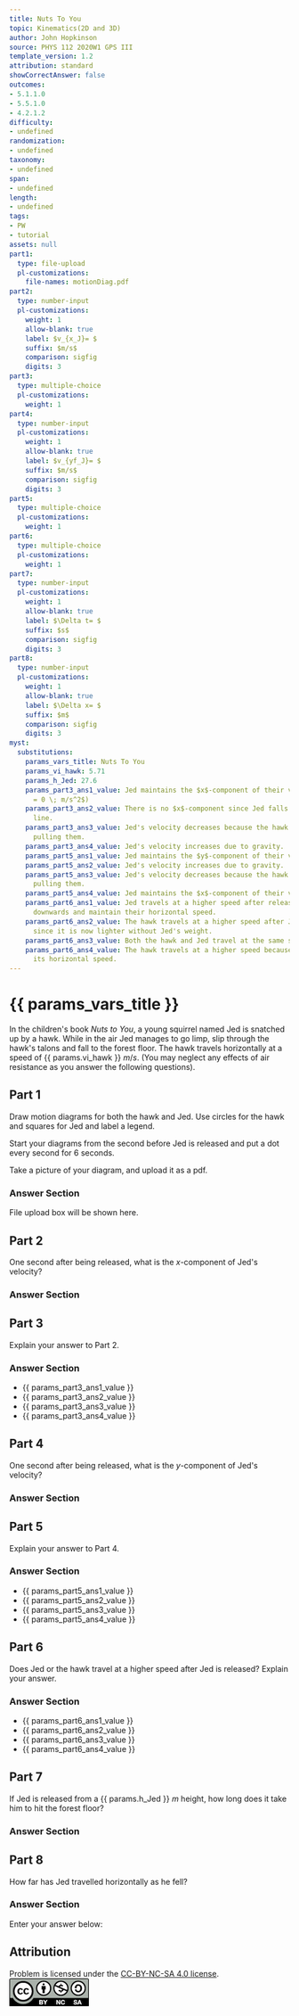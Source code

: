 ```yaml
---
title: Nuts To You
topic: Kinematics(2D and 3D)
author: John Hopkinson
source: PHYS 112 2020W1 GPS III
template_version: 1.2
attribution: standard
showCorrectAnswer: false
outcomes:
- 5.1.1.0
- 5.5.1.0
- 4.2.1.2
difficulty:
- undefined
randomization:
- undefined
taxonomy:
- undefined
span:
- undefined
length:
- undefined
tags:
- PW
- tutorial
assets: null
part1:
  type: file-upload
  pl-customizations:
    file-names: motionDiag.pdf
part2:
  type: number-input
  pl-customizations:
    weight: 1
    allow-blank: true
    label: $v_{x_J}= $
    suffix: $m/s$
    comparison: sigfig
    digits: 3
part3:
  type: multiple-choice
  pl-customizations:
    weight: 1
part4:
  type: number-input
  pl-customizations:
    weight: 1
    allow-blank: true
    label: $v_{yf_J}= $
    suffix: $m/s$
    comparison: sigfig
    digits: 3
part5:
  type: multiple-choice
  pl-customizations:
    weight: 1
part6:
  type: multiple-choice
  pl-customizations:
    weight: 1
part7:
  type: number-input
  pl-customizations:
    weight: 1
    allow-blank: true
    label: $\Delta t= $
    suffix: $s$
    comparison: sigfig
    digits: 3
part8:
  type: number-input
  pl-customizations:
    weight: 1
    allow-blank: true
    label: $\Delta x= $
    suffix: $m$
    comparison: sigfig
    digits: 3
myst:
  substitutions:
    params_vars_title: Nuts To You
    params_vi_hawk: 5.71
    params_h_Jed: 27.6
    params_part3_ans1_value: Jed maintains the $x$-component of their velocity. ($a_x
      = 0 \; m/s^2$)
    params_part3_ans2_value: There is no $x$-component since Jed falls in a straight
      line.
    params_part3_ans3_value: Jed's velocity decreases because the hawk is no longer
      pulling them.
    params_part3_ans4_value: Jed's velocity increases due to gravity.
    params_part5_ans1_value: Jed maintains the $y$-component of their velocity.
    params_part5_ans2_value: Jed's velocity increases due to gravity.
    params_part5_ans3_value: Jed's velocity decreases because the hawk is no longer
      pulling them.
    params_part5_ans4_value: Jed maintains the $x$-component of their velocity.
    params_part6_ans1_value: Jed travels at a higher speed after release as they accelerate
      downwards and maintain their horizontal speed.
    params_part6_ans2_value: The hawk travels at a higher speed after Jed is released
      since it is now lighter without Jed's weight.
    params_part6_ans3_value: Both the hawk and Jed travel at the same speed.
    params_part6_ans4_value: The hawk travels at a higher speed because it maintains
      its horizontal speed.
---
```

# {{ params_vars_title }}
In the children's book *Nuts to You*, a young squirrel named Jed is snatched up by a hawk.
While in the air Jed manages to go limp, slip through the hawk's talons and fall to the forest floor.
The hawk travels horizontally at a speed of {{ params.vi_hawk }} $m/s$.
(You may neglect any effects of air resistance as you answer the following questions).

## Part 1

Draw motion diagrams for both the hawk and Jed.  Use circles for the hawk and squares for Jed and label a legend.

Start your diagrams from the second before Jed is released and put a dot every second for 6 seconds.

Take a picture of your diagram, and upload it as a pdf.

### Answer Section

File upload box will be shown here.

## Part 2

One second after being released, what is the $x$-component of Jed's velocity?

### Answer Section

## Part 3

Explain your answer to Part 2.

### Answer Section

- {{ params_part3_ans1_value }}
- {{ params_part3_ans2_value }}
- {{ params_part3_ans3_value }}
- {{ params_part3_ans4_value }}

## Part 4

One second after being released, what is the $y$-component of Jed's velocity?

### Answer Section

## Part 5

Explain your answer to Part 4.

### Answer Section

- {{ params_part5_ans1_value }}
- {{ params_part5_ans2_value }}
- {{ params_part5_ans3_value }}
- {{ params_part5_ans4_value }}

## Part 6

Does Jed or the hawk travel at a higher speed after Jed is released?  Explain your answer.

### Answer Section

- {{ params_part6_ans1_value }}
- {{ params_part6_ans2_value }}
- {{ params_part6_ans3_value }}
- {{ params_part6_ans4_value }}

## Part 7

If Jed is released from a {{ params.h_Jed }} $m$ height, how long does it take him to hit the forest floor?

### Answer Section

## Part 8

How far has Jed travelled horizontally as he fell?

### Answer Section

Enter your answer below:

## Attribution

Problem is licensed under the [CC-BY-NC-SA 4.0 license](https://creativecommons.org/licenses/by-nc-sa/4.0/).<br> ![The Creative Commons 4.0 license requiring attribution-BY, non-commercial-NC, and share-alike-SA license.](https://raw.githubusercontent.com/firasm/bits/master/by-nc-sa.png)